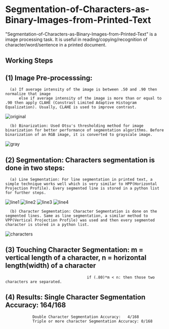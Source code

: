# Segmentation-of-Characters-as-Binary-Images-from-Printed-Text
"Segmentation-of-Characters-as-Binary-Images-from-Printed-Text" is a image processing task. It is useful in reading/copying/recognition of character/word/sentence in a printed document.  

## Working Steps

## (1) Image Pre-processsing: 
      (a) If average intensity of the image is between .50 and .90 then normalize that image 
          else if average intensity of the image is more than or equal to .90 then apply CLAHE (Constrast Limited Adaptive Histogram Equalization). Usually, CLAHE is used to improve contrast.
   ![original](https://user-images.githubusercontent.com/47334614/230946871-c7e59eb4-8b8b-4667-97eb-a14a3065944d.png)



      (b) Binarization: Used Otsu's thresholding method for image binarization for better performance of segmentation algorithms. Before binarization of an RGB image, it is converted to grayscale image.
   ![gray](https://user-images.githubusercontent.com/47334614/230946893-a2adc8d4-4e7c-4fe4-9e03-537d3e0d1bbf.png)

       
## (2) Segmentation: Characters segmentation is done in two steps: 
      (a) Line Segmentation: For line segmentation in printed text, a simple technique works well which is very similar to HPP(Horizontal Projection Profile). Every segmented line is stored in a python list for further steps.
   ![line1](https://user-images.githubusercontent.com/47334614/230943073-ecdc0abb-882c-446f-855b-3bbb261f65ad.png)
   ![line2](https://user-images.githubusercontent.com/47334614/230943081-b1a5e899-3e30-451a-8f2c-fc4c730de473.png)
   ![line3](https://user-images.githubusercontent.com/47334614/230943098-0d9a0c06-6af7-4cf4-b2cd-61fb6e4d905b.png)
   ![line4](https://user-images.githubusercontent.com/47334614/230943112-479aec13-7e7f-431c-9f95-ee7fc1a49a7a.png)

      (b) Character Segmentation: Character Segmentation is done on the segmented lines. Same as line segmentation, a similar method to VPP(Vertical Projection Profile) was used and then every segmented character is stored in a python list.  
   ![characters](https://user-images.githubusercontent.com/47334614/230943291-bfbed75f-2e22-4a6f-b1a1-871475cd5a08.png)

     
## (3) Touching Character Segmentation: m = vertical length of a character, n = horizontal length(width) of a character
                                        if (.80)*m < n: then those two characters are separated.   
                                       
## (4) Results: Single Character Segmentation Accuracy: 164/168
                Double Character Segmentation Accuracy:   4/168
                Triple or more character Segmentation Accuracy: 0/168
                           
      
